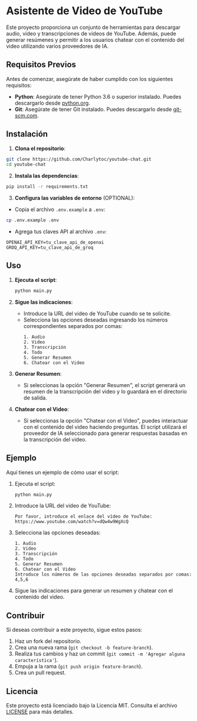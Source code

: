 # Asistente de Video de YouTube

Este proyecto proporciona un conjunto de herramientas para descargar audio, video y transcripciones de videos de YouTube. Además, puede generar resúmenes y permitir a los usuarios chatear con el contenido del video utilizando varios proveedores de IA.

## Requisitos Previos

Antes de comenzar, asegúrate de haber cumplido con los siguientes requisitos:

- **Python**: Asegúrate de tener Python 3.6 o superior instalado. Puedes descargarlo desde [python.org](https://www.python.org/downloads/).
- **Git**: Asegúrate de tener Git instalado. Puedes descargarlo desde [git-scm.com](https://git-scm.com/downloads).

## Instalación

1. **Clona el repositorio**:

```bash
git clone https://github.com/Charlytoc/youtube-chat.git
cd youtube-chat
```

2. **Instala las dependencias**:

```bash
pip install -r requirements.txt
```

3. **Configura las variables de entorno** (OPTIONAL):
- Copia el archivo `.env.example` a `.env`:
```bash
cp .env.example .env
```
- Agrega tus claves API al archivo `.env`:
```
OPENAI_API_KEY=tu_clave_api_de_openai
GROQ_API_KEY=tu_clave_api_de_groq
```

## Uso

1. **Ejecuta el script**:

   ```bash
   python main.py
   ```

2. **Sigue las indicaciones**:

   - Introduce la URL del video de YouTube cuando se te solicite.
   - Selecciona las opciones deseadas ingresando los números correspondientes separados por comas:
     ```
     1. Audio
     2. Video
     3. Transcripción
     4. Todo
     5. Generar Resumen
     6. Chatear con el Video
     ```

3. **Generar Resumen**:

   - Si seleccionas la opción "Generar Resumen", el script generará un resumen de la transcripción del video y lo guardará en el directorio de salida.

4. **Chatear con el Video**:
   - Si seleccionas la opción "Chatear con el Video", puedes interactuar con el contenido del video haciendo preguntas. El script utilizará el proveedor de IA seleccionado para generar respuestas basadas en la transcripción del video.

## Ejemplo

Aquí tienes un ejemplo de cómo usar el script:

1. Ejecuta el script:

   ```bash
   python main.py
   ```

2. Introduce la URL del video de YouTube:

   ```
   Por favor, introduce el enlace del vídeo de YouTube: https://www.youtube.com/watch?v=dQw4w9WgXcQ
   ```

3. Selecciona las opciones deseadas:

   ```
   1. Audio
   2. Video
   3. Transcripción
   4. Todo
   5. Generar Resumen
   6. Chatear con el Video
   Introduce los números de las opciones deseadas separados por comas: 4,5,6
   ```

4. Sigue las indicaciones para generar un resumen y chatear con el contenido del video.

## Contribuir

Si deseas contribuir a este proyecto, sigue estos pasos:

1. Haz un fork del repositorio.
2. Crea una nueva rama (`git checkout -b feature-branch`).
3. Realiza tus cambios y haz un commit (`git commit -m 'Agregar alguna característica'`).
4. Empuja a la rama (`git push origin feature-branch`).
5. Crea un pull request.

## Licencia

Este proyecto está licenciado bajo la Licencia MIT. Consulta el archivo [LICENSE](LICENSE) para más detalles.